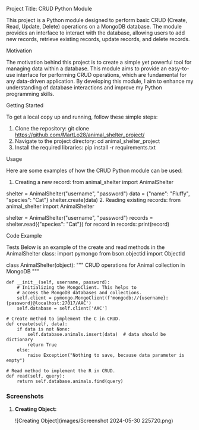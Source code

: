 Project Title: CRUD Python Module

This project is a Python module designed to perform basic CRUD (Create, Read, Update, Delete) operations on a MongoDB database. The module provides an interface to interact with the database, allowing users to add new records, retrieve existing records, update records, and delete records.

Motivation

The motivation behind this project is to create a simple yet powerful tool for managing data within a database. This module aims to provide an easy-to-use interface for performing CRUD operations, which are fundamental for any data-driven application. By developing this module, I aim to enhance my understanding of database interactions and improve my Python programming skills.

Getting Started

To get a local copy up and running, follow these simple steps:
1.	Clone the repository:
git clone https://github.com/MartLo28/animal_shelter_project/
2.	Navigate to the project directory:
cd animal_shelter_project
3.	Install the required libraries:
pip install -r requirements.txt

Usage

Here are some examples of how the CRUD Python module can be used:
1.	Creating a new record:
from animal_shelter import AnimalShelter

shelter = AnimalShelter("username", "password")
data = {"name": "Fluffy", "species": "Cat"}
shelter.create(data)
2.	Reading existing records:
from animal_shelter import AnimalShelter

shelter = AnimalShelter("username", "password")
records = shelter.read({"species": "Cat"})
for record in records:
    print(record)

Code Example

Tests
Below is an example of the create and read methods in the AnimalShelter class:
import pymongo
from bson.objectid import ObjectId

class AnimalShelter(object):
    """ CRUD operations for Animal collection in MongoDB """
    
    def __init__(self, username, password):
        # Initializing the MongoClient. This helps to
        # access the MongoDB databases and collections.
        self.client = pymongo.MongoClient(f'mongodb://{username}:{password}@localhost:27017/AAC')
        self.database = self.client['AAC']
        
    # Create method to implement the C in CRUD.
    def create(self, data):
        if data is not None:
            self.database.animals.insert(data)  # data should be dictionary
            return True
        else:
            raise Exception("Nothing to save, because data parameter is empty")

    # Read method to implement the R in CRUD.
    def read(self, query):
        return self.database.animals.find(query)

### Screenshots


1. **Creating Object:**

   ![Creating Object](images/Screenshot 2024-05-30 225720.png)


